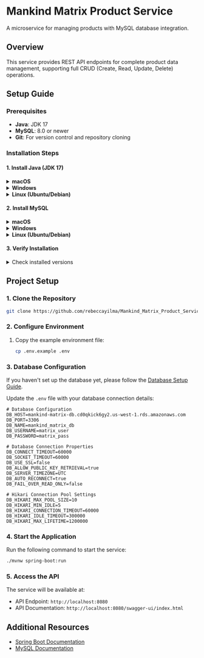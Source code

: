 # Mankind Matrix Product Service

A microservice for managing products with MySQL database integration.

## Overview

This service provides REST API endpoints for complete product data management, supporting full CRUD (Create, Read, Update, Delete) operations.

## Setup Guide

### Prerequisites

- **Java**: JDK 17
- **MySQL**: 8.0 or newer
- **Git**: For version control and repository cloning

### Installation Steps

#### 1. Install Java (JDK 17)

<details>
<summary><b>macOS</b></summary>

1. Install Homebrew (if not already installed)
```bash
/bin/bash -c "$(curl -fsSL https://raw.githubusercontent.com/Homebrew/install/HEAD/install.sh)"
```

2. Install Java using Homebrew
```bash
brew install openjdk@17
```

3. Create Java symlink
```bash
sudo ln -sfn $(brew --prefix)/opt/openjdk@17/libexec/openjdk.jdk /Library/Java/JavaVirtualMachines/openjdk-17.jdk
```
</details>

<details>
<summary><b>Windows</b></summary>

1. Download OpenJDK 17 from [Adoptium](https://adoptium.net/)
2. Run the installer
3. Configure environment: Set JAVA_HOME in System Environment Variables
</details>

<details>
<summary><b>Linux (Ubuntu/Debian)</b></summary>

1. Update system packages
```bash
sudo apt update
```

2. Install Java JDK
```bash
sudo apt install openjdk-17-jdk
```
</details>

#### 2. Install MySQL

<details>
<summary><b>macOS</b></summary>

1. Install MySQL using Homebrew
```bash
brew install mysql
```

2. Start MySQL service
```bash
brew services start mysql
```
</details>

<details>
<summary><b>Windows</b></summary>

1. Download MySQL Installer from [MySQL Website](https://dev.mysql.com/downloads/installer/)
2. Choose "Server only" or "Custom" installation type
3. Follow the setup wizard (remember to note your root password)
</details>

<details>
<summary><b>Linux (Ubuntu/Debian)</b></summary>

Install MySQL Server:
```bash
sudo apt install mysql-server
```
</details>

#### 3. Verify Installation

<details>
<summary>Check installed versions</summary>

```bash
# Verify Java version (should display version 17.x)
java --version

# Verify MySQL version
mysql --version
```
</details>

## Project Setup

### 1. Clone the Repository

```bash
git clone https://github.com/rebeccayilma/Mankind_Matrix_Product_Service.git
```

### 2. Configure Environment

1. Copy the example environment file:
   ```bash
   cp .env.example .env
   ```

### 3. Database Configuration

If you haven't set up the database yet, please follow the [Database Setup Guide](scripts/README.MD).

Update the `.env` file with your database connection details:

```properties
# Database Configuration
DB_HOST=mankind-matrix-db.cd0qkick6gy2.us-west-1.rds.amazonaws.com
DB_PORT=3306
DB_NAME=mankind_matrix_db
DB_USERNAME=matrix_user
DB_PASSWORD=matrix_pass

# Database Connection Properties
DB_CONNECT_TIMEOUT=60000
DB_SOCKET_TIMEOUT=60000
DB_USE_SSL=false
DB_ALLOW_PUBLIC_KEY_RETRIEVAL=true
DB_SERVER_TIMEZONE=UTC
DB_AUTO_RECONNECT=true
DB_FAIL_OVER_READ_ONLY=false

# Hikari Connection Pool Settings
DB_HIKARI_MAX_POOL_SIZE=10
DB_HIKARI_MIN_IDLE=5
DB_HIKARI_CONNECTION_TIMEOUT=60000
DB_HIKARI_IDLE_TIMEOUT=300000
DB_HIKARI_MAX_LIFETIME=1200000
```

### 4. Start the Application

Run the following command to start the service:

```bash
./mvnw spring-boot:run
```

### 5. Access the API

The service will be available at:
- API Endpoint: `http://localhost:8080`
- API Documentation: `http://localhost:8080/swagger-ui/index.html`

## Additional Resources

- [Spring Boot Documentation](https://docs.spring.io/spring-boot/docs/current/reference/html/)
- [MySQL Documentation](https://dev.mysql.com/doc/)